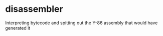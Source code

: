# disassembler
Interpreting bytecode and spitting out the Y-86 assembly that would have generated it
